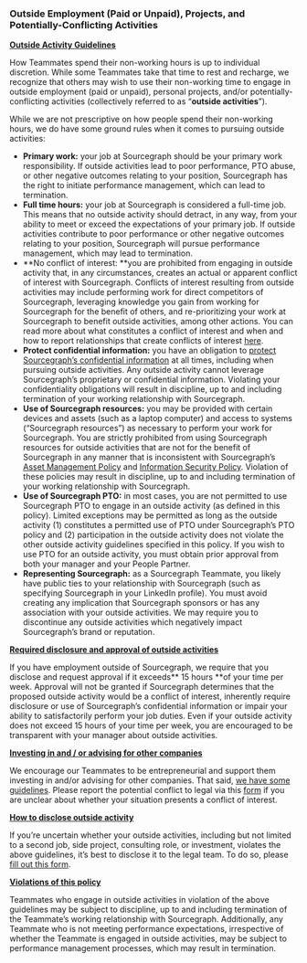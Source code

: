 ### **Outside Employment (Paid or Unpaid), Projects, and Potentially-Conflicting Activities**

**<span style="text-decoration:underline;">Outside Activity Guidelines</span>**

How Teammates spend their non-working hours is up to individual discretion.  While some Teammates take that time to rest and recharge, we recognize that others may wish to use their non-working time to engage in outside employment (paid or unpaid), personal projects, and/or potentially-conflicting activities (collectively referred to as “**outside activities**”).

While we are not prescriptive on how people spend their non-working hours, we do have some ground rules when it comes to pursuing outside activities: 



* **Primary work:** your job at Sourcegraph should be your primary work responsibility. If outside activities lead to poor performance, PTO abuse, or other negative outcomes relating to your position, Sourcegraph has the right to initiate performance management, which can lead to termination. 
* **Full time hours:** your job at Sourcegraph is considered a full-time job. This means that no outside activity should detract, in any way, from your ability to meet or exceed the expectations of your primary job. If outside activities contribute to poor performance or other negative outcomes relating to your position, Sourcegraph will pursue performance management, which may lead to termination. 
* **No conflict of interest: **you are prohibited from engaging in outside activity that, in any circumstances, creates an actual or apparent conflict of interest with Sourcegraph. Conflicts of interest resulting from outside activities may include performing work for direct competitors of Sourcegraph, leveraging knowledge you gain from working for Sourcegraph for the benefit of others, and re-prioritizing your work at Sourcegraph to benefit outside activities, among other actions. You can read more about what constitutes a conflict of interest and when and how to report relationships that create conflicts of interest [here](https://handbook.sourcegraph.com/company-info-and-process/communication/code_of_conduct/#sts=Conflicts%20of%20interest). 
* **Protect confidential information:** you have an obligation to [protect Sourcegraph’s confidential information](https://handbook.sourcegraph.com/company-info-and-process/communication/code_of_conduct/#respect-others-and-their-property-and-confidential-information) at all times, including when pursuing outside activities.  Any outside activity cannot leverage Sourcegraph’s proprietary or confidential information. Violating your confidentiality obligations will result in discipline, up to and including termination of your working relationship with Sourcegraph.
* **Use of Sourcegraph resources:** you may be provided with certain devices and assets (such as a laptop computer)  and access to systems (“Sourcegraph resources”) as necessary to perform your work for Sourcegraph. You are strictly prohibited from using Sourcegraph resources for outside activities that are not for the benefit of Sourcegraph in any manner that is inconsistent with Sourcegraph’s [Asset Management Policy](https://handbook.sourcegraph.com/company-info-and-process/policies/asset-management-policy/) and [Information Security Policy](https://handbook.sourcegraph.com/company-info-and-process/policies/information-security-policy/). Violation of these policies may result in discipline, up to and including termination of your working relationship with Sourcegraph.
* **Use of Sourcegraph PTO:** in most cases, you are not permitted to use Sourcegraph PTO to engage in an outside activity (as defined in this policy). Limited exceptions may be permitted as long as the outside activity (1) constitutes a permitted use of PTO under Sourcegraph’s PTO policy and  (2) participation in the outside activity does not violate the other outside activity guidelines specified in this policy. If you wish to use PTO for an outside activity, you must obtain prior approval from both your manager and your People Partner. 
* **Representing Sourcegraph:** as a Sourcegraph Teammate, you likely have public ties to your relationship with Sourcegraph (such as specifying Sourcegraph in your LinkedIn profile). You must avoid creating any implication that Sourcegraph sponsors or has any association with your outside activities. We may require you to discontinue any outside activities which negatively impact Sourcegraph’s brand or reputation.

**<span style="text-decoration:underline;">Required disclosure and approval of outside activities</span>** 

If you have employment outside of Sourcegraph, we require that you disclose and request approval if it exceeds** 15 hours **of your time per week.  Approval will not be granted if Sourcegraph determines that the proposed outside activity would be a conflict of interest, inherently require disclosure or use of Sourcegraph’s confidential information or impair your ability to satisfactorily perform your job duties. Even if your outside activity does not exceed 15 hours of your time per week, you are encouraged to be transparent with your manager about outside activities.

**<span style="text-decoration:underline;">Investing in and / or advising for other companies </span>**

We encourage our Teammates to be entrepreneurial and support them investing in and/or advising for other companies. That said, [we have some guidelines](https://handbook.sourcegraph.com/company-info-and-process/communication/code_of_conduct/#sts=Conflicts%20of%20interest). Please report the potential conflict to legal via this [form](https://forms.gle/WGhq5DsGDr1yxkPm6) if you are unclear about whether your situation presents a conflict of interest.

**<span style="text-decoration:underline;">How to disclose outside activity </span>**

If you’re uncertain whether your outside activities, including but not limited to a second job, side project,  consulting role, or investment, violates the above guidelines, it’s best to disclose it to the legal team.  To do so, please [fill out this form](https://docs.google.com/forms/d/e/1FAIpQLSdHRPU3yy4RAvuIhpoT1LN2Dkpox992XMd5yA2-qC2NFU8-bQ/viewform). 

**<span style="text-decoration:underline;">Violations of this policy</span>**

Teammates who engage in outside activities in violation of the above guidelines may be subject to discipline, up to and including termination of the Teammate’s working relationship with Sourcegraph. Additionally, any Teammate who is not meeting performance expectations, irrespective of whether the Teammate is engaged in outside activities, may be subject to performance management processes, which may result in termination.
